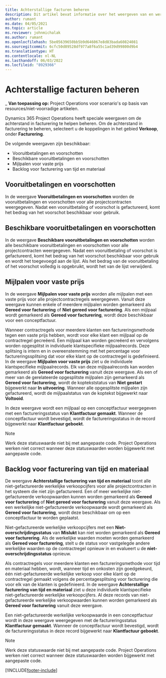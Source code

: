 ```yaml
---
title: Achterstallige facturen beheren
description: Dit artikel bevat informatie over het weergeven van en werken met de backlog voor facturering in Project Operations.
author: rumant
ms.date: 04/05/2021
ms.topic: article
ms.reviewer: johnmichalak
ms.author: rumant
ms.openlocfilehash: 5be05639650bb5b9d646067e8d83bada60824081
ms.sourcegitcommit: 6cfc50d89528df977a8f6a55c1ad39d99800d9b4
ms.translationtype: HT
ms.contentlocale: nl-NL
ms.lasthandoff: 06/03/2022
ms.locfileid: "8929366"
---
```

# <a name="manage-billing-backlog"></a>Achterstallige facturen beheren

_ **Van toepassing op:** Project Operations voor scenario's op basis van resources/niet-voorradige artikelen.

Dynamics 365 Project Operations heeft speciale weergaven om de achterstand in facturering te helpen beheren. Om de achterstand in facturering te beheren, selecteert u de koppelingen in het gebied **Verkoop**, onder **Facturering**. 

De volgende weergaven zijn beschikbaar:

- Vooruitbetalingen en voorschotten
- Beschikbare vooruitbetalingen en voorschotten
- Mijlpalen voor vaste prijs
- Backlog voor facturering van tijd en materiaal

## <a name="retainers-and-advances"></a>Vooruitbetalingen en voorschotten

In de weergave **Vooruitbetalingen en voorschotten** worden de vooruitbetalingen en voorschotten voor alle projectcontracten weergegeven. Nadat een vooruitbetaling of voorschot is gefactureerd, komt het bedrag van het voorschot beschikbaar voor gebruik.

## <a name="available-retainers-and-advances"></a>Beschikbare vooruitbetalingen en voorschotten

In de weergave **Beschikbare vooruitbetalingen en voorschotten** worden alle beschikbare vooruitbetalingen en voorschotten voor alle projectcontracten weergegeven. Nadat een vooruitbetaling of voorschot is gefactureerd, komt het bedrag van het voorschot beschikbaar voor gebruik en wordt het toegevoegd aan de lijst. Als het bedrag van de vooruitbetaling of het voorschot volledig is opgebruikt, wordt het van de lijst verwijderd.

## <a name="fixed-price-milestones"></a>Mijlpalen voor vaste prijs

In de weergave **Mijlpalen voor vaste prijs** worden alle mijlpalen met een vaste prijs voor alle projectcontractregels weergegeven. Vanuit deze weergave kunnen enkele of meerdere mijlpalen worden gemarkeerd als **Gereed voor facturering** of **Niet gereed voor facturering**.​ Als een mijlpaal wordt gemarkeerd als **Gereed voor facturering**, wordt deze beschikbaar voor een conceptfactuur.

Wanneer contractregels voor meerdere klanten een factureringsmethode tegen een vaste prijs hebben, wordt voor elke klant een mijlpaal op de contractregel gecreëerd. Een mijlpaal kan worden gecreëerd en vervolgens worden opgesplitst in individuele klantspecifieke mijlpaalrecords. Deze splitsing is intern en in overeenstemming met het percentage voor factureringssplitsing dat voor elke klant op de contractregel is gedefinieerd. In de weergave **Mijlpalen voor vaste prijs** ziet u de individuele klantspecifieke mijlpaalrecords. Elk van deze mijlpaalrecords kan worden gemarkeerd als **Gereed voor facturering** vanuit deze weergave. Als een of meer van de gerelateerde opgesplitste mijlpalen zijn gemarkeerd als **Gereed voor facturering**, wordt de koptekststatus van **Niet gestart** bijgewerkt naar **In uitvoering**​. Wanneer alle opgesplitste mijlpalen zijn gefactureerd, wordt de mijlpaalstatus van de koptekst bijgewerkt naar **Voltooid**​.

In deze weergave wordt een mijlpaal op een conceptfactuur weergegeven met een factureringsstatus van **Klantfactuur gemaakt**. Wanneer de conceptfactuur wordt bevestigd, wordt de factureringsstatus in de record bijgewerkt naar **Klantfactuur geboekt**. 

> [!NOTE] 
> Werk deze statuswaarde niet bij met aangepaste code. Project Operations werken niet correct wanneer deze statuswaarden worden bijgewerkt met aangepaste code.

## <a name="time-and-material-billing-backlog"></a>Backlog voor facturering van tijd en materiaal

De weergave **Achterstallige facturering van tijd en materiaal** toont alle niet-gefactureerde werkelijke verkoopcijfers voor alle projectcontracten in het systeem die niet zijn gefactureerd. Een of meer werkelijke niet-gefactureerde verkoopwaarden kunnen worden gemarkeerd als **Gereed voor facturering** of **Niet gereed voor facturering** vanuit deze weergave. Als een werkelijke niet-gefactureerde verkoopwaarde wordt gemarkeerd als **Gereed voor facturering**, wordt deze beschikbaar om op een conceptfactuur te worden geplaatst.

Niet-gefactureerde werkelijke verkoopcijfers met een **Niet-overschrijdingsstatus** van **Mislukt** kan niet worden gemarkeerd als **Gereed voor facturering**. Als de werkelijke waarden moeten worden gemarkeerd als **Gereed voor facturering**, stelt u de status voor vastgelegde andere werkelijke waarden op de contractregel opnieuw in en evalueert u de **niet-overschrijdingsstatus** opnieuw.

Als contractregels voor meerdere klanten een factureringsmethode voor tijd en materiaal hebben, wordt, wanneer tijd en onkosten zijn goedgekeurd, één niet-gefactureerde werkelijke verkoop voor elke klant op de contractregel gemaakt volgens de percentagesplitsing voor facturering die voor elk van de klanten is gedefinieerd. In de weergave **Achterstallige facturering van tijd en materiaal** ziet u deze individuele klantspecifieke niet-gefactureerde werkelijke verkoopcijfers. Al deze records van niet-gefactureerde werkelijke verkoopwaarden kunnen worden gemarkeerd als **Gereed voor facturering** vanuit deze weergave.

Een niet-gefactureerde werkelijke verkoopwaarde in een conceptfactuur wordt in deze weergave weergegeven met de factureringsstatus **Klantfactuur gemaakt**​. Wanneer de conceptfactuur wordt bevestigd, wordt de factureringsstatus in deze record bijgewerkt naar **Klantfactuur geboekt**. 

> [!NOTE] 
> Werk deze statuswaarde niet bij met aangepaste code. Project Operations werken niet correct wanneer deze statuswaarden worden bijgewerkt met aangepaste code.


[!INCLUDE[footer-include](../includes/footer-banner.md)]

